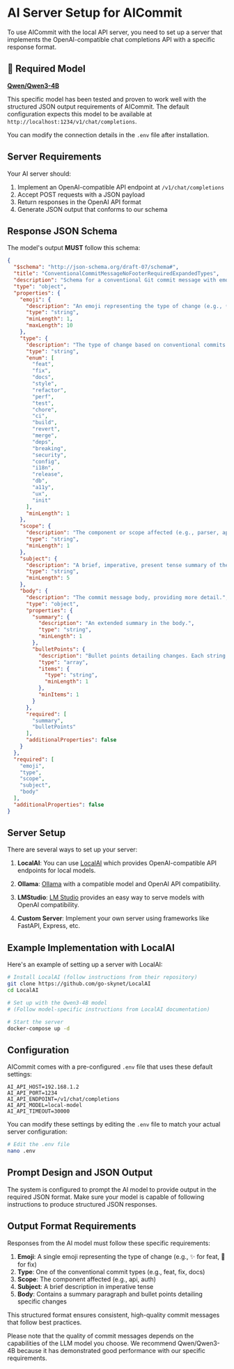 # AI Server Setup for AICommit

To use AICommit with the local API server, you need to set up a server that implements the OpenAI-compatible chat completions API with a specific response format.

## 🌟 Required Model

**[Qwen/Qwen3-4B](https://huggingface.co/Qwen/Qwen3-4B)**

This specific model has been tested and proven to work well with the structured JSON output requirements of AICommit. The default configuration expects this model to be available at `http://localhost:1234/v1/chat/completions`.

You can modify the connection details in the `.env` file after installation.

## Server Requirements

Your AI server should:

1. Implement an OpenAI-compatible API endpoint at `/v1/chat/completions`
2. Accept POST requests with a JSON payload
3. Return responses in the OpenAI API format
4. Generate JSON output that conforms to our schema

## Response JSON Schema

The model's output **MUST** follow this schema:

```json
{
  "$schema": "http://json-schema.org/draft-07/schema#",
  "title": "ConventionalCommitMessageNoFooterRequiredExpandedTypes",
  "description": "Schema for a conventional Git commit message with emoji, all fields required except footer. Bullet points should appear with a dash in the final text.",
  "type": "object",
  "properties": {
    "emoji": {
      "description": "An emoji representing the type of change (e.g., ✨ for feat, 🐛 for fix).",
      "type": "string",
      "minLength": 1,
      "maxLength": 10
    },
    "type": {
      "description": "The type of change based on conventional commits.",
      "type": "string",
      "enum": [
        "feat",
        "fix",
        "docs",
        "style",
        "refactor",
        "perf",
        "test",
        "chore",
        "ci",
        "build",
        "revert",
        "merge",
        "deps",
        "breaking",
        "security",
        "config",
        "i18n",
        "release",
        "db",
        "a11y",
        "ux",
        "init"
      ],
      "minLength": 1
    },
    "scope": {
      "description": "The component or scope affected (e.g., parser, api, auth).",
      "type": "string",
      "minLength": 1
    },
    "subject": {
      "description": "A brief, imperative, present tense summary of the change (max 50 chars recommended but not enforced by schema).",
      "type": "string",
      "minLength": 5
    },
    "body": {
      "description": "The commit message body, providing more detail.",
      "type": "object",
      "properties": {
        "summary": {
          "description": "An extended summary in the body.",
          "type": "string",
          "minLength": 1
        },
        "bulletPoints": {
          "description": "Bullet points detailing changes. Each string item corresponds to a line that should be prefixed with a dash in the final text output.",
          "type": "array",
          "items": {
            "type": "string",
            "minLength": 1
          },
          "minItems": 1
        }
      },
      "required": [
        "summary",
        "bulletPoints"
      ],
      "additionalProperties": false
    }
  },
  "required": [
    "emoji",
    "type",
    "scope",
    "subject",
    "body"
  ],
  "additionalProperties": false
}
```

## Server Setup

There are several ways to set up your server:

1. **LocalAI**: You can use [LocalAI](https://github.com/go-skynet/LocalAI) which provides OpenAI-compatible API endpoints for local models.

2. **Ollama**: [Ollama](https://github.com/ollama/ollama) with a compatible model and OpenAI API compatibility.

3. **LMStudio**: [LM Studio](https://lmstudio.ai/) provides an easy way to serve models with OpenAI compatibility.

4. **Custom Server**: Implement your own server using frameworks like FastAPI, Express, etc.

## Example Implementation with LocalAI

Here's an example of setting up a server with LocalAI:

```bash
# Install LocalAI (follow instructions from their repository)
git clone https://github.com/go-skynet/LocalAI
cd LocalAI

# Set up with the Qwen3-4B model
# (Follow model-specific instructions from LocalAI documentation)

# Start the server
docker-compose up -d
```

## Configuration

AICommit comes with a pre-configured `.env` file that uses these default settings:

```
AI_API_HOST=192.168.1.2
AI_API_PORT=1234
AI_API_ENDPOINT=/v1/chat/completions
AI_API_MODEL=local-model
AI_API_TIMEOUT=30000
```

You can modify these settings by editing the `.env` file to match your actual server configuration:

```bash
# Edit the .env file
nano .env
```

## Prompt Design and JSON Output

The system is configured to prompt the AI model to provide output in the required JSON format. Make sure your model is capable of following instructions to produce structured JSON responses.

## Output Format Requirements

Responses from the AI model must follow these specific requirements:

1. **Emoji**: A single emoji representing the type of change (e.g., ✨ for feat, 🐛 for fix)
2. **Type**: One of the conventional commit types (e.g., feat, fix, docs)
3. **Scope**: The component affected (e.g., api, auth)
4. **Subject**: A brief description in imperative tense
5. **Body**: Contains a summary paragraph and bullet points detailing specific changes

This structured format ensures consistent, high-quality commit messages that follow best practices.

Please note that the quality of commit messages depends on the capabilities of the LLM model you choose. We recommend Qwen/Qwen3-4B because it has demonstrated good performance with our specific requirements.
